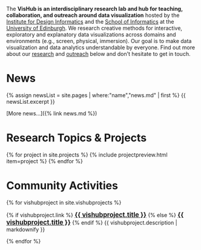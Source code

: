The **VisHub is an interdisciplinary research lab and hub for teaching, collaboration, and outreach around data visualization** hosted by the [Institute for Design Informatics](https://www.designinformatics.org/) and the [School of Informatics](https://www.ed.ac.uk/informatics) at the [University of Edinburgh](https://www.ed.ac.uk). We research creative methods for interactive, exploratory and explanatory data visualizations across domains and environments (e.g., screen, physical, immersion). Our goal is to make data visualization and data analytics understandable by everyone. Find out more about our [research](#projects) and [outreach](#community-activities) below and don't hesitate to get in touch.

# News

{% assign newsList = site.pages | where:"name","news.md" | first %}
{{ newsList.excerpt }}

[More news...]({% link news.md %})

<h1 id="projects">Research Topics & Projects</h1>

{% for project in site.projects %}
{% include projectpreview.html item=project %}
{% endfor %}

<h1 id="community-activities">Community Activities</h1>

{% for vishubproject in site.vishubprojects %}

<p>
  {% if vishubproject.link %}
  <a href="{{vishubproject.link }}" style="font-size:1.2em; font-weight:bold;">{{ vishubproject.title }}</a>
  {% else %}
  <a href="{{vishubproject.url }}" style="font-size:1.2em; font-weight:bold;">{{ vishubproject.title }}</a>  
  {% endif %}
  {{ vishubproject.description | markdownify }}
</p>
{% endfor %}
